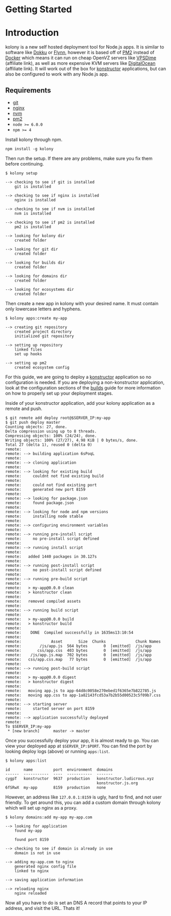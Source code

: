 # Getting Started

# Introduction
kolony is a new self hosted deployment tool for Node.js apps. It is similar to software like [Dokku](https://github.com/dokku/dokku) or [Flynn](https://flynn.io/), however it is based off of [PM2](http://pm2.keymetrics.io/) instead of [Docker](https://www.docker.com/) which means it can run on cheap OpenVZ servers like [VPSDime](https://vpsdime.com/aff.php?aff=1576) (affiliate link), as well as more expensive KVM servers like [DigitalOcean](https://m.do.co/c/4bfd9876d75a) (affiliate link). It will work out of the box for [konstructor](https://github.com/konstructorjs/konstructor) applications, but can also be configured to work with any Node.js app.

## Requirements
- [git](https://git-scm.com/)
- [nginx](https://www.nginx.com/resources/wiki/)
- [nvm](https://github.com/creationix/nvm)
- [pm2](http://pm2.keymetrics.io/)
- `node >= 6.0.0`
- `npm >= 4`

Install kolony through npm.
```
npm install -g kolony
```

Then run the setup. If there are any problems, make sure you fix them before continuing.
```
$ kolony setup

--> checking to see if git is installed
    git is installed

--> checking to see if nginx is installed
    nginx is installed

--> checking to see if nvm is installed
    nvm is installed

--> checking to see if pm2 is installed
    pm2 is installed

--> looking for kolony dir
    created folder

--> looking for git dir
    created folder

--> looking for builds dir
    created folder

--> looking for domains dir
    created folder

--> looking for ecosystems dir
    created folder

```

Then create a new app in kolony with your desired name. It must contain only lowercase letters and hyphens.
```
$ kolony apps:create my-app

--> creating git repository
    created project directory
    initialized git repository

--> setting up repository
    linked files
    set up hooks

--> setting up pm2
    created ecosystem config

```

For this guide, we are going to deploy a [konstructor](https://github.com/konstructorjs/konstructor) application so no configuration is needed. If you are deploying a non-konstructor application, look at the configuration sections of the [builds](https://konstructor.js.org/guides/kolony/builds/stages) guide for more information on how to properly set up your deployment stages.

Inside of your konstructor application, add your kolony application as a remote and push.
```
$ git remote add deploy root@$SERVER_IP:my-app
$ git push deploy master
Counting objects: 27, done.
Delta compression using up to 8 threads.
Compressing objects: 100% (24/24), done.
Writing objects: 100% (27/27), 4.98 KiB | 0 bytes/s, done.
Total 27 (delta 1), reused 0 (delta 0)
remote: 
remote: --> building application 6sPoqL
remote:
remote: --> cloning application
remote: 
remote: --> looking for existing build
remote:     couldnt not find existing build
remote: 
remote:     could not find existing port
remote:     generated new port 8159
remote: 
remote: --> looking for package.json
remote:     found package.json
remote: 
remote: --> looking for node and npm versions
remote:     installing node stable
remote: 
remote: --> configuring environment variables
remote: 
remote: --> running pre-install script
remote:     no pre-install script defined
remote: 
remote: --> running install script
remote:
remote:   added 1440 packages in 30.127s
remote:
remote: --> running post-install script
remote:     no post-install script defined
remote:
remote: --> running pre-build script
remote:
remote:   > my-app@0.0.0 clean
remote:   > konstructor clean
remote:
remote:   removed compiled assets
remote:
remote: --> running build script
remote:
remote:   > my-app@0.0.0 build
remote:   > konstructor build
remote:   
remote:    DONE  Compiled successfully in 1635ms13:10:54
remote:   
remote:             Asset       Size  Chunks             Chunk Names
remote:        /js/app.js  564 bytes       0  [emitted]  /js/app
remote:       css/app.css  403 bytes       0  [emitted]  /js/app
remote:    /js/app.js.map  702 bytes       0  [emitted]  /js/app
remote:   css/app.css.map   77 bytes       0  [emitted]  /js/app
remote: 
remote: --> running post-build script
remote:   
remote:   > my-app@0.0.0 digest
remote:   > konstructor digest
remote:   
remote:   moving app.js to app-64d8c0058e270ebed1f6365e7b822785.js
remote:   moving app.css to app-1a82143fcd53a7b2b55d00523c5f09b7.css
remote: 
remote: --> starting server
remote:     started server on port 8159
remote: 
remote: --> application successfully deployed
remote: 
To $SERVER_IP:my-app
 * [new branch]      master -> master
```

Once you successfully deploy your app, it is almost ready to go. You can view your deployed app at `$SERVER_IP:$PORT`. You can find the port by looking deploy logs (above) or running `apps:list`.
```
$ kolony apps:list

id      name         port  environment  domains
------  -----------  ----  -----------  -------
cygpT   konstructor  9637  production   konstructor.ludicrous.xyz
                                        konstructor.js.org
6fSRwX  my-app       8159  production   none

```

However, an address like `127.0.0.1:8159` is ugly, hard to find, and not user friendly. To get around this, you can add a custom domain through kolony which will set up nginx as a proxy.
```
$ kolony domains:add my-app my-app.com

--> looking for application
    found my-app

    found port 8159

--> checking to see if domain is already in use
    domain is not in use

--> adding my-app.com to nginx
    generated nginx config file
    linked to nginx

--> saving application information

--> reloading nginx
    nginx reloaded

```

Now all you have to do is set an DNS A record that points to your IP address, and visit the URL. Thats it!
